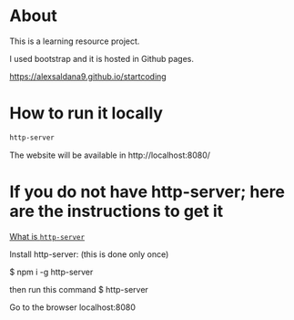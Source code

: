 
# About  

This is a learning resource project.  

I used bootstrap and it is hosted in Github pages.  

https://alexsaldana9.github.io/startcoding

# How to run it locally  

```bash
http-server
```

The website will be available in http://localhost:8080/ 


# If you do not have http-server; here are the instructions to get it
[What is `http-server`](https://www.npmjs.com/package/http-server) 

Install http-server: (this is done only once) 

$ npm i -g http-server

then run this command
$ http-server

Go to the browser localhost:8080
